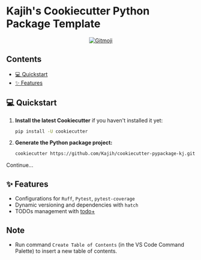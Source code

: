 
# Kajih's Cookiecutter Python Package Template

<div align="center">
<a href="https://gitmoji.dev">
  <img
    src="https://img.shields.io/badge/gitmoji-%20😜%20😍-FFDD67.svg"
    alt="Gitmoji"
  />
</a>
</div>

## Contents <!-- omit from toc -->

- [💻 Quickstart](#-quickstart)
- [✨ Features](#-features)

## 💻 Quickstart

1. **Install the latest Cookiecutter** if you haven't installed it yet:

    ```bash
    pip install -U cookiecutter
    ```

2. **Generate the Python package project:**

    ```bash
    cookiecutter https://github.com/Kajih/cookiecutter-pypackage-kj.git
    ```

Continue...

## ✨ Features

- Configurations for `Ruff`, `Pytest`, `pytest-coverage`
- Dynamic versioning and dependencies with `hatch`
- TODOs management with [todo+](https://github.com/fabiospampinato/vscode-todo-plus#demo)

## Note <!-- omit from toc -->

- Run command `Create Table of Contents` (in the VS Code Command Palette) to insert a new table of contents.
